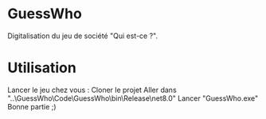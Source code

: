 # GuessWho
Digitalisation du jeu de société "Qui est-ce ?".
# Utilisation
Lancer le jeu chez vous :
Cloner le projet
Aller dans "..\GuessWho\Code\GuessWho\bin\Release\net8.0"
Lancer "GuessWho.exe"
Bonne partie ;)